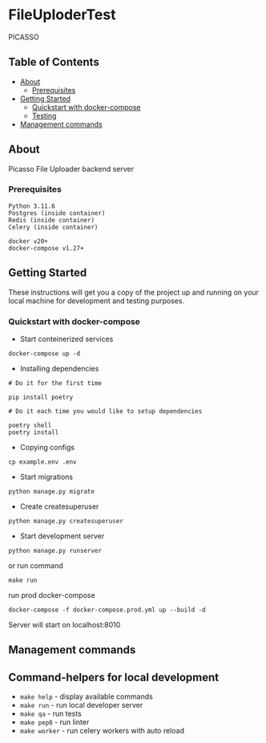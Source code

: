 # FileUploderTest
PICASSO 

## Table of Contents
+ [About](#about)
    + [Prerequisites](#prerequisites)
+ [Getting Started](#getting-started)
    + [Quickstart with docker-compose](#quickstart)
    + [Testing](#testing)
+ [Management commands](#management-commands)

## About <a name = "about"></a>
Picasso File Uploader backend server

### Prerequisites <a name = "prerequisites"></a>
```
Python 3.11.6
Postgres (inside container)
Redis (inside container)
Celery (inside container)
```
```
docker v20+
docker-compose v1.27+
```

## Getting Started <a name = "getting-started"></a>
These instructions will get you a copy of the project up and running on your local machine for development and testing purposes.

### Quickstart with docker-compose <a name = "quickstart"></a>

- Start conteinerized services
```
docker-compose up -d
```
- Installing dependencies
```
# Do it for the first time

pip install poetry

# Do it each time you would like to setup dependencies

poetry shell
poetry install

```
- Copying configs
```
cp example.env .env
```
- Start migrations
```
python manage.py migrate
```
- Create createsuperuser
```
python manage.py createsuperuser
```
- Start development server
```
python manage.py runserver
```
or run command
```
make run
```


run prod docker-compose 
```
docker-compose -f docker-compose.prod.yml up --build -d
```

Server will start on localhost:8010


## Management commands <a name = "management-commands"></a>

## Command-helpers for local development

- `make help` - display available commands
- `make run` - run local developer server
- `make qa` - run tests
- `make pep8` - run linter
- `make worker` - run celery workers with auto reload
